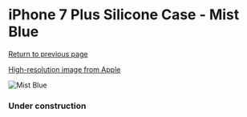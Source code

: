 # iPhone 7 Plus Silicone Case - Mist Blue

[Return to previous page](/iphone_7)

[High-resolution image from Apple](https://store.storeimages.cdn-apple.com/8756/as-images.apple.com/is/MQ5C2?wid=4500&hei=4500&fmt=png)

<div style="width: 384px"><img src="/everypreview/MQ5C2.png" alt="Mist Blue"></div>

### Under construction
